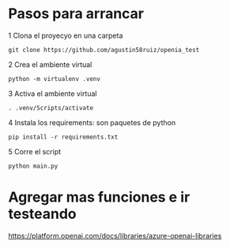 
# Pasos para arrancar


1 Clona el proyecyo en una carpeta
  ```
  git clone https://github.com/agustin58ruiz/openia_test
  ```
2 Crea el ambiente virtual
  ```
  python -m virtualenv .venv
  ```
3 Activa el ambiente virtual
  ```
  . .venv/Scripts/activate
  ```
4 Instala los requirements: son paquetes de python
  ```
  pip install -r requirements.txt
  ```
5 Corre el script
  ```
  python main.py
  ```
# Agregar mas funciones e ir testeando

https://platform.openai.com/docs/libraries/azure-openai-libraries
